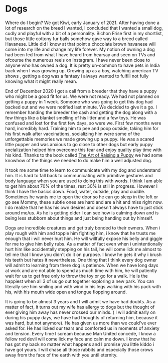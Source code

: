 # Dogs

Where do I begin? We got Kiwi, early January of 2021. After having done a lot of research on the breed I wanted, I concluded that I wanted a small dog, cudly and playful with a bit of a personality. Bichon Frise first in my shortlist, but those little cottony fur balls somehow gave way to a breed called Havanese. Little did I know at that point a chocolate brown havanese will come into my life and change my life forever. My notion of owning a dog had been fed from what I have heard from hearsay and seen on TVs and ofcourse the numerous reels on Instagram. I have never been close to anyone who has owned a dog. It is pretty un-common to have pets in India back when I was growing up. Growing up as a boy, watching american TV shows , getting a dog was a fantasy i always wanted to fulfill not fully knowing what it might really mean.

End of December 2020 I got a call from a breeder that they have a puppy who might be a good fit for us. We were not ready. We had not planned on getting a puppy in 1 week. Someone who was going to get this dog had backed out and we were notified last minute. We decided to give it a go. I remember handing the breeder the cash and getting the dog along with a few things like a blanket smelling of his litter and a few toys. He was confused and lost for the first few days, so were we. First few months were hard, incredibly hard. Training him to pee and poop outside, taking him for his first walk after vaccinations, socializing him were some of the unforgettable memories we made growing up a puppy. He was a scared little pupper and was anxious to go close to other dogs but early puppy socialization helped him overcome this fear and enjoy quality play time with his kind. Thanks to the book called [The Art of Raising a Puppy](https://www.goodreads.com/book/show/32218.The_Art_of_Raising_a_Puppy?ac=1&from_search=true&qid=PL6WDlfu8n&rank=1) we had some knowhow of the things we needed to do make him a well adjusted dog. 


It took me some time to learn to communicate with my dog and understand him. It is hard to fall back to communicating with primitive gestures and body language when you are used to doing this with words. I think I am able to get him about 70% of the times, rest 30% is still in progress. However I think I have the basics down. Food, water, outside, play and cuddle. Sometimes he wants me to open the door so he can go sleep in the loft or go see Mommy, these subtle ones are hard and are a hit and miss right now. I do realize that he has his own desires and doesn't always have to just stick around me/us. As he is getting older I can see how is calming down and is being less stubborn about things and just being handing out by himself. 

Dogs are incredible creatures and get truly bonded to their owners. When i play rough with him and topple him fighting him, i know that he trusts me enough that i will never hurt him. He will willfully expose his belly and giggle for me to give him belly rubs. As a matter of fact even when i unintentionally hurt him like accidentally stepping on his tail, he will come lick me almost to tell me that I know you didn't do it on purpose. I know he gets it why i brush his teeth but hates it nevertheless. One thing that I think every dog owner will admit to learning from there dog is patience. When we have long days at work and are not able to spend as much time with him, he will patiently wait for us to get free only to throw the toy or go for a walk. He is the happiest when all 3 of us go out together exploring a new park. You can literally see him smiling and with wind in his legs walking with his pack with his, with his mouth wide open and tongue flopping around. 


It is going to be almost 3 years and I will admit we have had doubts. As a matter of fact, it turns out my wife has allergy to dogs but the thought of ever giving him away has never crossed our minds. ( I will admit early on during his puppy days, we have had thoughts of returning him, because it was hard, but not anymore). He has given us more than we could've ever asked for. He has licked our tears and comforted us in moments of anxiety and tension. Every time I scream because Man United concede, I know a fellow red devil will come lick my face and calm me down. I know that he has got my back no matter what happens and I promise you little kiddo i have got yours. I will chase all those rabbits and especially those crows away from the face of the earth with you until eternity. 